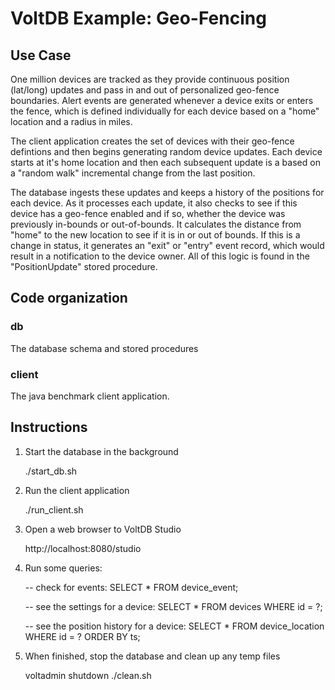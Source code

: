 VoltDB Example: Geo-Fencing 
============================

Use Case
--------
One million devices are tracked as they provide continuous position (lat/long) updates and pass in and out of personalized geo-fence boundaries.  Alert events are generated whenever a device exits or enters the fence, which is defined individually for each device based on a "home" location and a radius in miles.  

The client application creates the set of devices with their geo-fence defintions and then begins generating random device updates.  Each device starts at it's home location and then each subsequent update is a based on a "random walk" incremental change from the last position.

The database ingests these updates and keeps a history of the positions for each device.  As it processes each update, it also checks to see if this device has a geo-fence enabled and if so, whether the device was previously in-bounds or out-of-bounds.  It calculates the distance from "home" to the new location to see if it is in or out of bounds.  If this is a change in status, it generates an "exit" or "entry" event record, which would result in a notification to the device owner.  All of this logic is found in the "PositionUpdate" stored procedure.

Code organization
-----------------
### db
The database schema and stored procedures
### client
The java benchmark client application.

Instructions
------------

1. Start the database in the background

     ./start_db.sh
     
2. Run the client application

    ./run_client.sh

3. Open a web browser to VoltDB Studio

    http://localhost:8080/studio
    
4. Run some queries:

    -- check for events:
    SELECT * FROM device_event;
    
    -- see the settings for a device:
    SELECT * FROM devices WHERE id = ?;
    
    -- see the position history for a device:
    SELECT * FROM device_location WHERE id = ? ORDER BY ts;
    
5. When finished, stop the database and clean up any temp files

    voltadmin shutdown
    ./clean.sh



